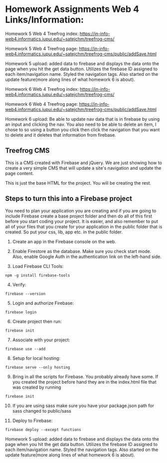 # Homework Assignments Web 4 Links/Information:
Homework 5 Web 4 Treefrog index: https://in-info-web4.informatics.iupui.edu/~satejchm/treefrog-cms/

Homework 5 Web 4 Treefrog page: https://in-info-web4.informatics.iupui.edu/~satejchm/treefrog-cms/public/addSave.html

Homework 5 upload: added data to firebase and displays the data onto the page when you hit the get data button. Utilizes the firebase ID assigned to each item/navigation name. Styled the navigation tags. Also started on the update feature(more along lines of what homework 6 is about).

Homework 6 Web 4 Treefrog index: https://in-info-web4.informatics.iupui.edu/~satejchm/treefrog-cms/

Homework 6 Web 4 Treefrog page: https://in-info-web4.informatics.iupui.edu/~satejchm/treefrog-cms/public/addSave.html

Homework 6 upload: Be able to update nav data that is in firebase by using an input and clicking the nav. You also need to be able to delete an item, I chose to so using a button you click then click the navigation that you want to delete and it deletes that information from firebase.

## Treefrog CMS

This is a CMS created with Firebase and jQuery. We are just showing how to create a very simple CMS that will update a site's navigation and update the page content.

This is just the base HTML for the project. You will be creating the rest.

## Steps to turn this into a Firebase project

You need to plan your application you are creating and if you are going to include Firebase create a base project folder and then do all of this first before you start coding your project. It is easier, and also remember to put all of your files that you create for your application in the public folder that is created. So put your css, lib, app etc. in the public folder.

1. Create an app in the Firebase console on the web.

2. Enable Firestore as the database. Make sure you check start mode. Also, enable Google Auth in the authentication link on the left-hand side.

3. Load Firebase CLI Tools:

<pre><code>npm -g install firebase-tools</code></pre>

4. Verify:

<pre><code>firebase --version</code></pre>

5. Login and authorize Firebase:

<pre><code>firebase login</code></pre>

6. Create project then run:

<pre><code>firebase init</code></pre>

7. Associate with your project:

<pre><code>firebase use --add</code></pre>

8. Setup for local hosting:

<pre><code>firebase serve --only hosting</code></pre>

9. Bring in all the scripts for Firebase. You probably already have some. If you created the project before hand they are in the index.html file that was created by running

<pre><code>firebase init</code></pre>

10. If you are using sass make sure you have your package.json path for sass changed to public/sass

11. Deploy to Firebase:

<pre><code>firebase deploy --except functions</code></pre>

Homework 5 upload: added data to firebase and displays the data onto the page when you hit the get data button. Utilizes the firebase ID assigned to each item/navigation name. Styled the navigation tags. Also started on the update feature(more along lines of what homework 6 is about).
